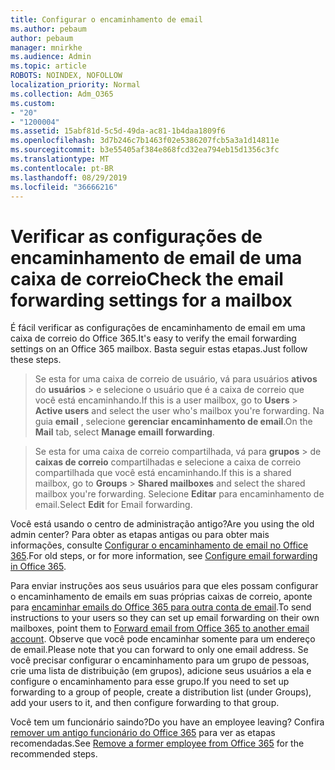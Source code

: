 ```yaml
---
title: Configurar o encaminhamento de email
ms.author: pebaum
author: pebaum
manager: mnirkhe
ms.audience: Admin
ms.topic: article
ROBOTS: NOINDEX, NOFOLLOW
localization_priority: Normal
ms.collection: Adm_O365
ms.custom:
- "20"
- "1200004"
ms.assetid: 15abf81d-5c5d-49da-ac81-1b4daa1809f6
ms.openlocfilehash: 3d7b246c7b1463f02e5386207fcb5a3a1d14811e
ms.sourcegitcommit: b3e55405af384e868fcd32ea794eb15d1356c3fc
ms.translationtype: MT
ms.contentlocale: pt-BR
ms.lasthandoff: 08/29/2019
ms.locfileid: "36666216"
---
```

# <a name="check-the-email-forwarding-settings-for-a-mailbox"></a><span data-ttu-id="c3a0b-102">Verificar as configurações de encaminhamento de email de uma caixa de correio</span><span class="sxs-lookup"><span data-stu-id="c3a0b-102">Check the email forwarding settings for a mailbox</span></span>

<span data-ttu-id="c3a0b-103">É fácil verificar as configurações de encaminhamento de email em uma caixa de correio do Office 365.</span><span class="sxs-lookup"><span data-stu-id="c3a0b-103">It's easy to verify the email forwarding settings on an Office 365 mailbox.</span></span> <span data-ttu-id="c3a0b-104">Basta seguir estas etapas.</span><span class="sxs-lookup"><span data-stu-id="c3a0b-104">Just follow these steps.</span></span>
  
> <span data-ttu-id="c3a0b-105">Se esta for uma caixa de correio de usuário, vá para usuários **ativos** do **usuários** \> e selecione o usuário que é a caixa de correio que você está encaminhando.</span><span class="sxs-lookup"><span data-stu-id="c3a0b-105">If this is a user mailbox, go to **Users** \> **Active users** and select the user who's mailbox you're forwarding.</span></span> <span data-ttu-id="c3a0b-106">Na guia **email** , selecione **gerenciar encaminhamento de email**.</span><span class="sxs-lookup"><span data-stu-id="c3a0b-106">On the **Mail** tab, select **Manage emaill forwarding**.</span></span>
    
> <span data-ttu-id="c3a0b-107">Se esta for uma caixa de correio compartilhada, vá para **grupos** \> de **caixas de correio** compartilhadas e selecione a caixa de correio compartilhada que você está encaminhando.</span><span class="sxs-lookup"><span data-stu-id="c3a0b-107">If this is a shared mailbox, go to **Groups** \> **Shared mailboxes** and select the shared mailbox you're forwarding.</span></span> <span data-ttu-id="c3a0b-108">Selecione **Editar** para encaminhamento de email.</span><span class="sxs-lookup"><span data-stu-id="c3a0b-108">Select **Edit** for Email forwarding.</span></span>

<span data-ttu-id="c3a0b-109">Você está usando o centro de administração antigo?</span><span class="sxs-lookup"><span data-stu-id="c3a0b-109">Are you using the old admin center?</span></span> <span data-ttu-id="c3a0b-110">Para obter as etapas antigas ou para obter mais informações, consulte [Configurar o encaminhamento de email no Office 365](https://support.office.com/article/Configure-email-forwarding-in-Office-365-ab5eb117-0f22-4fa7-a662-3a6bdb0add74).</span><span class="sxs-lookup"><span data-stu-id="c3a0b-110">For old steps, or for more information, see [Configure email forwarding in Office 365](https://support.office.com/article/Configure-email-forwarding-in-Office-365-ab5eb117-0f22-4fa7-a662-3a6bdb0add74).</span></span>
  
<span data-ttu-id="c3a0b-111">Para enviar instruções aos seus usuários para que eles possam configurar o encaminhamento de emails em suas próprias caixas de correio, aponte para [encaminhar emails do Office 365 para outra conta de email](https://support.office.com/article/Forward-email-from-Office-365-to-another-email-account-1ed4ee1e-74f8-4f53-a174-86b748ff6a0e).</span><span class="sxs-lookup"><span data-stu-id="c3a0b-111">To send instructions to your users so they can set up email forwarding on their own mailboxes, point them to [Forward email from Office 365 to another email account](https://support.office.com/article/Forward-email-from-Office-365-to-another-email-account-1ed4ee1e-74f8-4f53-a174-86b748ff6a0e).</span></span> <span data-ttu-id="c3a0b-112">Observe que você pode encaminhar somente para um endereço de email.</span><span class="sxs-lookup"><span data-stu-id="c3a0b-112">Please note that you can forward to only one email address.</span></span> <span data-ttu-id="c3a0b-113">Se você precisar configurar o encaminhamento para um grupo de pessoas, crie uma lista de distribuição (em grupos), adicione seus usuários a ela e configure o encaminhamento para esse grupo.</span><span class="sxs-lookup"><span data-stu-id="c3a0b-113">If you need to set up forwarding to a group of people, create a distribution list (under Groups), add your users to it, and then configure forwarding to that group.</span></span>
  
<span data-ttu-id="c3a0b-114">Você tem um funcionário saindo?</span><span class="sxs-lookup"><span data-stu-id="c3a0b-114">Do you have an employee leaving?</span></span> <span data-ttu-id="c3a0b-115">Confira [remover um antigo funcionário do Office 365](https://support.office.com/article/Remove-a-former-employee-from-Office-365-44d96212-4d90-4027-9aa9-a95eddb367d1.aspx) para ver as etapas recomendadas.</span><span class="sxs-lookup"><span data-stu-id="c3a0b-115">See [Remove a former employee from Office 365](https://support.office.com/article/Remove-a-former-employee-from-Office-365-44d96212-4d90-4027-9aa9-a95eddb367d1.aspx) for the recommended steps.</span></span>
  